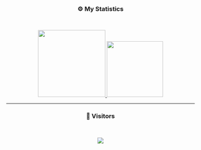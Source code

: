 ### <p align="center">⚙️ My Statistics</p>
<br>
<p align="center">
<a href="https://github.com/Straight12">
  <img height="180em" src="https://github-readme-stats-eight-theta.vercel.app/api?username=Straight12&show_icons=true&theme=react&include_all_commits=true&locale=il"/>
  <img height="150em" src="https://github-readme-stats-eight-theta.vercel.app/api/top-langs/?username=Straight12&layout=compact&langs_count=8&theme=react&locale=il"/>
</a>
  
</p>

-----

### <p align="center">👀 Visitors</p>
<br>
<p align="center">
  <img src="https://profile-counter.glitch.me/Straight12/count.svg" />
</p>

